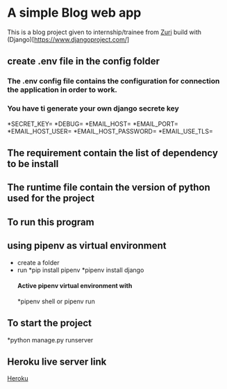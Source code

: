# A simple Blog web app
This is a blog project given to internship/trainee from [Zuri](https://zuri.team/)
build with (Django)[https://www.djangoproject.com/]

## create .env file in the config folder
### The .env config file contains the configuration for connection the application in order to work.
### You have ti generate your own django secrete key 

*SECRET_KEY=
*DEBUG=
*EMAIL_HOST=
*EMAIL_PORT=
*EMAIL_HOST_USER=
*EMAIL_HOST_PASSWORD=
*EMAIL_USE_TLS=

## The requirement contain the list of dependency to be install
## The runtime file contain the version of python used for the project 
## To run this program
## using pipenv as virtual environment
* create a folder
* run 
   *pip install pipenv
   *pipenv install django
   #### Active pipenv virtual environment with
   *pipenv shell or pipenv run

## To start the project
*python manage.py runserver

## Heroku live server link

[Heroku](https://zuri-blogs.herokuapp.com/)